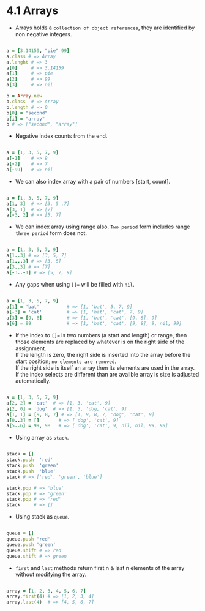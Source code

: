 # 4.1 Arrays 

* Arrays holds a `collection of object references`, they are identified by non negative integers.

```ruby

a = [3.14159, "pie" 99]
a.class # => Array
a.lenght # => 3
a[0]     # => 3.14159
a[1]     # => pie
a[2]     # => 99
a[3]     # => nil

b = Array.new
b.class  # => Array
b.length # => 0
b[0] = "second"
b[i] = "array"
b # => ["second", "array"]

```

* Negative index counts from the end.

```ruby

a = [1, 3, 5, 7, 9]
a[-1]    # => 9
a[-2]    # => 7
a[-99]   # => nil

```

* We can also index array with a pair of numbers [start, count].

```ruby

a = [1, 3, 5, 7, 9]
a[1, 3]  # => [3, 5 ,7]
a[3, 1]  # => [7]
a[-3, 2] # => [5, 7]

```

* We can index array using range also. `Two period` form includes range `three period` form does not.

```ruby

a = [1, 3, 5, 7, 9]
a[1..3] # => [3, 5, 7]
a[1...3] # => [3, 5]
a[3..3] # => [7]
a[-3..-1] # => [5, 7, 9]

```

* Any gaps when using `[]=` will be filled with `nil`.

```ruby

a = [1, 3, 5, 7, 9]
a[1] = 'bat'          # => [1, 'bat', 5, 7, 9]
a[-3] = 'cat'         # => [1, 'bat', 'cat', 7, 9]
a[3] = [9, 8]         # => [1, 'bat', 'cat', [9, 8], 9]
a[6] = 99             # => [1, 'bat', 'cat', [9, 8], 9, nil, 99]

```

* If the index to `[]=` is two numbers (a start and length) or range, then those elements are replaced by whatever is on the right side of the assignment.  
  If the length is zero, the right side is inserted into the array before the start position; `no elements are removed`.   
  If the right side is itself an array then its elements are used in the array.   
  If the index selects are different than are availble array is size is adjusted automatically.
```ruby

a = [1, 3, 5, 7, 9] 
a[2, 2] = 'cat'  # => [1, 3, 'cat', 9]
a[2, 0] = 'dog'  # => [1, 3, 'dog, 'cat', 9]
a[1, 1] = [9, 8, 7] # => [1, 9, 8, 7, 'dog', 'cat', 9]
a[0..3] = []       # => ['dog', 'cat', 9]
a[5..6] = 99, 98   # => ['dog', 'cat', 9, nil, nil, 99, 98]

```

* Using array as `stack`.

```ruby 

stack = []
stack.push  'red'
stack.push  'green'
stack.push  'blue'
stack # => ['red', 'green', 'blue']

stack.pop # => 'blue'
stack.pop # => 'green'
stack.pop # => 'red'
stack     # => []

```

* Using stack as `queue`.

```ruby

queue = []
queue.push 'red'
queue.push 'green'
queue.shift # => red
queue.shift # => green

```

* `first` and `last` methods return first n & last n elements of the array without modifying the array.

```ruby

array = [1, 2, 3, 4, 5, 6, 7]
array.first(4) # => [1, 2, 3, 4]
array.last(4)  # => [4, 5, 6, 7]

```
